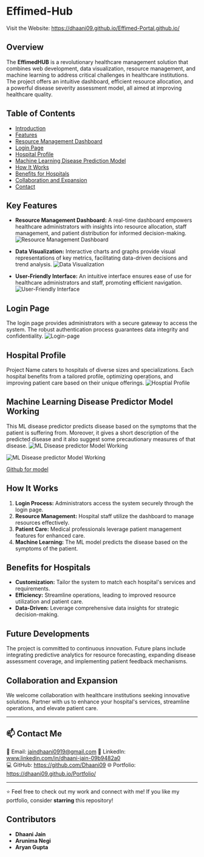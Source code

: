 # Effimed-Hub

Visit the Website: https://dhaani09.github.io/Effimed-Portal.github.io/

## Overview

The **EffimedHUB** is a revolutionary healthcare management solution that combines web development, data visualization, resource management, and machine learning to address critical challenges in healthcare institutions. The project offers an intuitive dashboard, efficient resource allocation, and a powerful disease severity assessment model, all aimed at improving healthcare quality.
## Table of Contents

- [Introduction](#introduction)
- [Features](#features)
- [Resource Management Dashboard](https://effimed-hub.netlify.app/dashboard/)
- [Login Page](https://effimed-hub.netlify.app/dashboard/login)
- [Hospital Profile](https://effimed-hub.netlify.app/dashboard/profile)
- [Machine Learning Disease Prediction Model](https://disease-predictor-h5v8u3ywyn98tfbktgqmqr.streamlit.app/)
- [How It Works](#how-it-works)
- [Benefits for Hospitals](#benefits-for-hospitals)
- [Collaboration and Expansion](#collaboration-and-expansion)
- [Contact](#contact)

## Key Features

- **Resource Management Dashboard:** A real-time dashboard empowers healthcare administrators with insights into resource allocation, staff management, and patient distribution for informed decision-making.
![Resource Management Dashboard](https://github.com/Cappybara12/Effimed-Hub/assets/122734275/f57a0563-efbd-4a64-8025-99db1e9be86d
)

- **Data Visualization:** Interactive charts and graphs provide visual representations of key metrics, facilitating data-driven decisions and trend analysis.
![Data Visualization](https://github.com/Cappybara12/Effimed-Hub/assets/122734275/160cf44f-e9c4-4b6e-ad95-e464e12d540d
)
- **User-Friendly Interface:** An intuitive interface ensures ease of use for healthcare administrators and staff, promoting efficient navigation.
![User-Friendly Interface](https://github.com/Cappybara12/Effimed-Hub/assets/122734275/a6f24097-affa-469d-ad21-c8c579ae70a4
)
## Login Page

The login page provides administrators with a secure gateway to access the system. The robust authentication process guarantees data integrity and confidentiality.
![Login-page](https://github.com/Cappybara12/Effimed-Hub/assets/122734275/8457f4a3-ab16-4437-95a2-11246bbdbfe5)
## Hospital Profile

Project Name caters to hospitals of diverse sizes and specializations. Each hospital benefits from a tailored profile, optimizing operations, and improving patient care based on their unique offerings.
![Hosptial Profile](https://github.com/Cappybara12/Effimed-Hub/assets/122734275/341dabff-0997-4340-83c0-b2fe3f7b9d1d)

## Machine Learning Disease Predictor Model Working
This ML disease predictor predicts disease based on the symptoms that the patient is suffering from. Moreover, it gives a short description of the predicted disease and it also suggest some precautionary measures of that disease.
![ML Disease predictor Model Working](https://github.com/ENGARY/Effimed-Hub/assets/123545481/dfe2bc46-4ad3-43e4-9f94-ddd7281da317)

![ML Disease predictor Model Working](https://github.com/ENGARY/Effimed-Hub/assets/123545481/508bd097-248d-4dca-9c91-70eb1a12e46a)

[Github for model](https://github.com/ENGARY/Disease-Predictor)

## How It Works

1. **Login Process:** Administrators access the system securely through the login page.
2. **Resource Management:** Hospital staff utilize the dashboard to manage resources effectively.
3. **Patient Care:** Medical professionals leverage patient management features for enhanced care.
4. **Machine Learning:** The ML model predicts the disease based on the symptoms of the patient.

## Benefits for Hospitals

- **Customization:** Tailor the system to match each hospital's services and requirements.
- **Efficiency:** Streamline operations, leading to improved resource utilization and patient care.
- **Data-Driven:** Leverage comprehensive data insights for strategic decision-making.

## Future Developments

The project is committed to continuous innovation. Future plans include integrating predictive analytics for resource forecasting, expanding disease assessment coverage, and implementing patient feedback mechanisms.
## Collaboration and Expansion

We welcome collaboration with healthcare institutions seeking innovative solutions. Partner with us to enhance your hospital's services, streamline operations, and elevate patient care.


--------

## 📫 Contact Me  
📧 Email: jaindhaani0919@gmail.com
💼 LinkedIn: www.linkedin.com/in/dhaani-jain-09b9482a0  
💻 GitHub: https://github.com/Dhaani09
🌐 Portfolio: https://dhaani09.github.io/Portfolio/ 

---

⭐ Feel free to check out my work and connect with me! If you like my portfolio, consider **starring** this repository!  
 

## Contributors 
- **Dhaani Jain** 
- **Arunima Negi** 
- **Aryan Gupta**  


